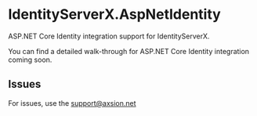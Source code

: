 # IdentityServerX.AspNetIdentity

ASP.NET Core Identity integration support for IdentityServerX.

You can find a detailed walk-through for ASP.NET Core Identity integration coming soon.

## Issues

For issues, use the support@axsion.net
